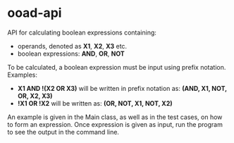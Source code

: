 # ooad-api

API for calculating boolean expressions containing:
 - operands, denoted as **X1**, **X2**, **X3** etc.
 - boolean expressions: **AND**, **OR**, **NOT**
 
To be calculated, a boolean expression must be input using prefix notation. Examples:

 - **X1 AND !(X2 OR X3)** will be written in prefix notation as: **(AND, X1, NOT, OR, X2, X3)**
 - **!X1 OR !X2** will be written as: **(OR, NOT, X1, NOT, X2)**
 
 An example is given in the Main class, as well as in the test cases, on how to form an expression.
 Once expression is given as input, run the program to see the output in the command line.
 
